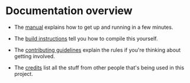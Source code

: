 # Documentation overview

- The [manual](MANUAL.md) explains how to get up and running in a few minutes.

- The [build instructions](BUILD.md) tell you how to compile this yourself.

- The [contributing guidelines](../CONTRIBUTING.md) explain the rules if you're thinking about getting involved.

- The [credits](CREDITS.md) list all the stuff from other people that's being used in this project.
